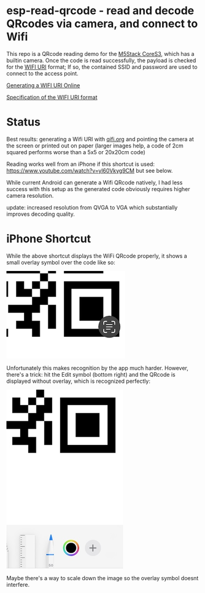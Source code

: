 # esp-read-qrcode - read and decode QRcodes via camera, and connect to Wifi

This repo is a QRcode reading demo for the [M5Stack CoreS3](https://docs.m5stack.com/en/core/CoreS3), which has a builtin camera. Once the code is read successfully, the payload is checked for the [WIFI URI](https://superuser.com/questions/1752083/wifi-qr-code-format-for-wpa2-wpa3) format;
If so, the contained SSID and password are used to connect to the access point.

[Generating a WIFI URI Online](https://qifi.org/)

[Specification of the WIFI URI format](https://www.wi-fi.org/system/files/WPA3%20Specification%20v3.2.pdf#page=25)

# Status
Best results: generating a Wifi URI with [qifi.org](https://qifi.org/) and pointing the camera at the screen or printed out on paper (larger images help, a code of 2cm squared performs worse than a 5x5 or 20x20cm code)

Reading works well from an iPhone if this shortcut is used: https://www.youtube.com/watch?v=yl60Vkyg9CM but see below.

While current Android can generate a Wifi QRcode natively, I had less success with this setup as the generated code obviously requires higher camera resolution.

update: increased resolution from QVGA to VGA which substantially improves decoding quality.

# iPhone Shortcut

While the above shortcut displays the WiFi QRcode properly, it shows a small overlay symbol over the code like so:

![Overlay symbol](assets/with-overlay.jpg)

Unfortunately this makes recognition by the app much harder. However, there's a trick: hit the Edit symbol (bottom right) and
the QRcode is displayed without overlay, which is recognized perfectly:

![Edit mode](assets/edit-button.jpg)

Maybe there's a way to scale down the image so the overlay symbol doesnt interfere.

